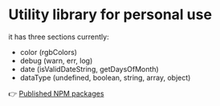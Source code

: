 # Utility library for personal use

it has three sections currently:

- color (rgbColors)
- debug (warn, err, log)
- date (isValidDateString, getDaysOfMonth)
- dataType (undefined, boolean, string, array, object)

👉 [Published NPM packages](https://www.npmjs.com/package/@zuoqinhu/utils)

